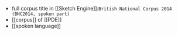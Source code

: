 - full corpus title in [[Sketch Engine]]:`British National Corpus 2014 (BNC2014, spoken part)`
- [[corpus]] of [[PDE]]
- [[spoken language]]